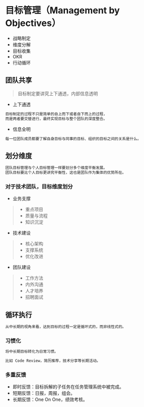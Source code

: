# 目标管理（Management by Objectives）

* 战略制定
* 维度分解
* 目标收集
* OKR
* 行动循环

## 团队共享
> 目标制定要讲究上下通透，内部信息透明
* 上下通透
```md
目标制定的过程不只是简单的自上而下或者自下而上的过程，
而是两者要交替进行，最终实现目标与整个团队的深度整合。
```
* 信息全明
```md
每一位团队成员都要了解自身目标与同事的目标、组织的目标之间的关系是什么。
```

## 划分维度
```md
团队目标管理与个人目标管理一样要划分多个维度平衡发展。
团队目标要比个人目标更讲究平衡性，这也是团队作为集体的优势所在。
```
### 对于技术团队，目标维度划分
* 业务支撑
> * 重点项目
> * 质量与流程
> * 知识沉淀

* 技术建设
> * 核心架构
> * 支撑系统
> * 优化改进

* 团队建设
> * 工作方法
> * 内外沟通
> * 人才培养
> * 招聘面试

## 循环执行
```md
从中长期的视角来看，达到目标的过程一定是循环式的，而非线性式的。
```
### 习惯化
```md
将中长期目标转化为日常习惯。

比如 Code Review，简历推荐，技术分享等长期活动。
```
### 多重反馈
* 即时反馈：目标拆解的子任务在任务管理系统中被完成。
* 短期反馈：日报，周报，组会。
* 长期反馈：One On One，绩效考核。
